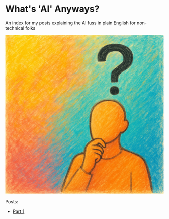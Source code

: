 <!------------------------- REFERENCE LINKS BLOCK ----------------------------------->
[TODO]: some-link
<!----------------------- END REFERENCE LINKS BLOCK --------------------------------->

What's 'AI' Anyways?
====================
An index for my posts explaining the AI fuss in plain English for non-technical folks

![](./images/image.png)

Posts:

- [Part 1](https://mieubrisse.substack.com/p/whats-ai-anyway-part-1) 

